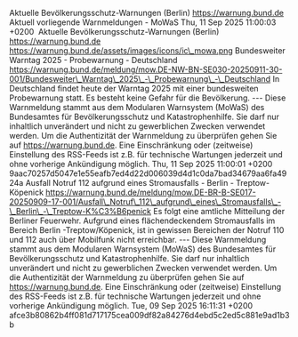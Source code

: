 Aktuelle Bevölkerungsschutz-Warnungen (Berlin) https://warnung.bund.de Aktuell vorliegende Warnmeldungen - MoWaS Thu, 11 Sep 2025 11:00:03 +0200 ![]() Aktuelle Bevölkerungsschutz-Warnungen (Berlin) https://warnung.bund.de https://warnung.bund.de/assets/images/icons/ic\_mowa.png Bundesweiter Warntag 2025 - Probewarnung - Deutschland https://warnung.bund.de/meldung/mow.DE-NW-BN-SE030-20250911-30-001/Bundesweiter\_Warntag\_2025\_-\_Probewarnung\_-\_Deutschland In Deutschland findet heute der Warntag 2025 mit einer bundesweiten Probewarnung statt. Es besteht keine Gefahr für die Bevölkerung. ---
Diese Warnmeldung stammt aus dem Modularen Warnsystem (MoWaS) des Bundesamtes für Bevölkerungsschutz und Katastrophenhilfe.
Sie darf nur inhaltlich unverändert und nicht zu gewerblichen Zwecken verwendet werden.
Um die Authentizität der Warnmeldung zu überprüfen gehen Sie auf https://warnung.bund.de.
Eine Einschränkung oder (zeitweise) Einstellung des RSS-Feeds ist z.B. für technische Wartungen jederzeit und ohne vorherige Ankündigung möglich. Thu, 11 Sep 2025 11:00:01 +0200 9aac70257d5047e1e55eafb7ed4d22d006039d4d1c0da7bad34679aa6fa4924a Ausfall Notruf 112 aufgrund eines Stromausfalls - Berlin - Treptow-Köpenick https://warnung.bund.de/meldung/mow.DE-BR-B-SE017-20250909-17-001/Ausfall\_Notruf\_112\_aufgrund\_eines\_Stromausfalls\_-\_Berlin\_-\_Treptow-K%C3%B6penick Es folgt eine amtliche Mitteilung der Berliner Feuerwehr.
Aufgrund eines flächendeckendem Stromausfalls im Bereich Berlin -Treptow/Köpenick, ist in gewissen Bereichen der Notruf 110 und 112 auch über Mobilfunk nicht erreichbar. ---
Diese Warnmeldung stammt aus dem Modularen Warnsystem (MoWaS) des Bundesamtes für Bevölkerungsschutz und Katastrophenhilfe.
Sie darf nur inhaltlich unverändert und nicht zu gewerblichen Zwecken verwendet werden.
Um die Authentizität der Warnmeldung zu überprüfen gehen Sie auf https://warnung.bund.de.
Eine Einschränkung oder (zeitweise) Einstellung des RSS-Feeds ist z.B. für technische Wartungen jederzeit und ohne vorherige Ankündigung möglich. Tue, 09 Sep 2025 16:11:31 +0200 afce3b80862b4ff081d717175cea009df82a84276d4ebd5c2ed5c881e9ad1b3b
